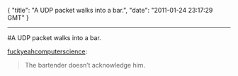 {
  "title": "A UDP packet walks into a bar.",
  "date": "2011-01-24 23:17:29 GMT"
}

---

#A UDP packet walks into a bar.
<p><a href="http://fuckyeahcomputerscience.tumblr.com/post/2890586874">fuckyeahcomputerscience</a>:</p>&#13;
<blockquote>&#13;
<p>The bartender doesn’t acknowledge him.</p>&#13;
</blockquote>&#13;
 